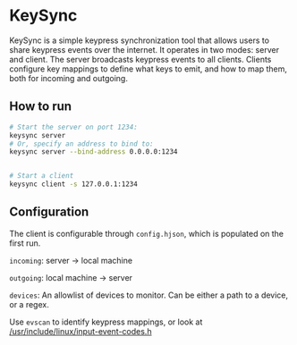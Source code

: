 # KeySync

KeySync is a simple keypress synchronization tool that allows users to share keypress events over the internet.
It operates in two modes: server and client.
The server broadcasts keypress events to all clients.
Clients configure key mappings to define what keys to emit, and how to map them, both for incoming and outgoing.

## How to run
```sh
# Start the server on port 1234:
keysync server
# Or, specify an address to bind to:
keysync server --bind-address 0.0.0.0:1234


# Start a client
keysync client -s 127.0.0.1:1234

```

## Configuration
The client is configurable through `config.hjson`, which is populated on the first run.

`incoming`: server -> local machine

`outgoing`: local machine -> server

`devices`: An allowlist of devices to monitor. Can be either a path to a device, or a regex.

Use `evscan` to identify keypress mappings, or look at [/usr/include/linux/input-event-codes.h](https://github.com/torvalds/linux/blob/master/include/uapi/linux/input-event-codes.h)
